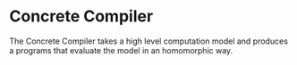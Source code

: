 # Concrete Compiler

The Concrete Compiler takes a high level computation model and produces a programs that evaluate the model in an homomorphic way.
